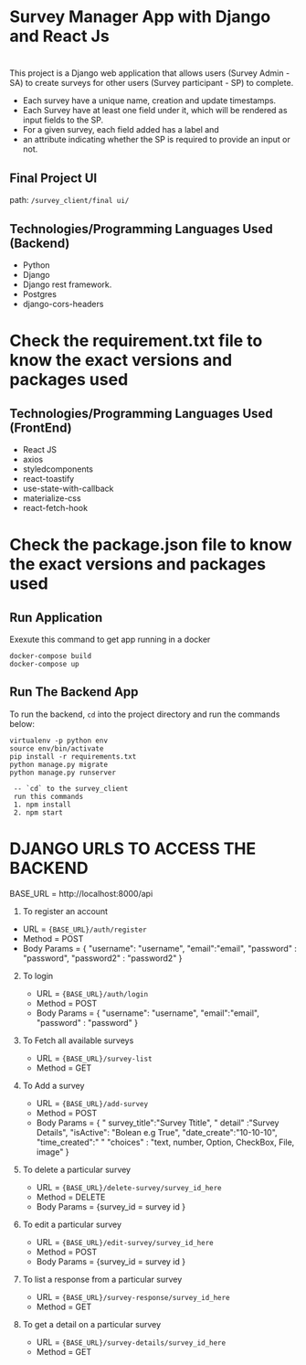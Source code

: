 # Survey Manager App with Django and React Js

#

This project is a Django web application that allows users (Survey Admin - SA) to create surveys for other users (Survey participant - SP) to complete.

- Each survey have a unique name, creation and update timestamps.
- Each Survey have at least one field under it, which will be rendered as input fields to the SP.
- For a given survey, each field added has a label and
- an attribute indicating whether the SP is required to provide an input or not.

## Final Project UI

path: `/survey_client/final ui/`

## Technologies/Programming Languages Used (Backend)

- Python
- Django
- Django rest framework.
- Postgres
- django-cors-headers

# Check the requirement.txt file to know the exact versions and packages used

## Technologies/Programming Languages Used (FrontEnd)

- React JS
- axios
- styledcomponents
- react-toastify
- use-state-with-callback
- materialize-css
- react-fetch-hook

# Check the package.json file to know the exact versions and packages used

## Run Application

Exexute this command to get app running in a docker

```
docker-compose build
docker-compose up
```

## Run The Backend App

To run the backend, `cd` into the project directory and run the commands below:

```
virtualenv -p python env
source env/bin/activate
pip install -r requirements.txt
python manage.py migrate
python manage.py runserver

 -- `cd` to the survey_client
 run this commands
 1. npm install
 2. npm start

```

# DJANGO URLS TO ACCESS THE BACKEND

BASE_URL = http://localhost:8000/api

1. To register an account

- URL = `{BASE_URL}/auth/register`
- Method = POST
- Body Params =
  { "username": "username", "email":"email", "password" : "password", "password2" : "password2" }

2. To login

   - URL = `{BASE_URL}/auth/login`
   - Method = POST
   - Body Params =
     { "username": "username", "email":"email", "password" : "password" }

3. To Fetch all available surveys

   - URL = `{BASE_URL}/survey-list`
   - Method = GET

4. To Add a survey

   - URL = `{BASE_URL}/add-survey`
   - Method = POST
   - Body Params =
     {
     " survey_title":"Survey Ttitle",
     " detail" :"Survey Details",
     "isActive": "Bolean e.g True",
     "date_create":"10-10-10",
     "time_created":" "
     "choices" : "text, number, Option, CheckBox, File, image" }

5. To delete a particular survey

   - URL = `{BASE_URL}/delete-survey/survey_id_here`
   - Method = DELETE
   - Body Params = {survey_id = survey id }

6. To edit a particular survey

   - URL = `{BASE_URL}/edit-survey/survey_id_here`
   - Method = POST
   - Body Params = {survey_id = survey id }

7. To list a response from a particular survey

   - URL = `{BASE_URL}/survey-response/survey_id_here`
   - Method = GET

8. To get a detail on a particular survey

   - URL = `{BASE_URL}/survey-details/survey_id_here`
   - Method = GET

